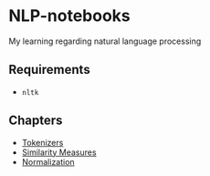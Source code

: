 # NLP-notebooks

My learning regarding natural language processing

## Requirements
* `nltk`

## Chapters

* [Tokenizers](https://nbviewer.jupyter.org/github/pawangeek/NLP-notebooks/blob/master/1.%20tokenizers.ipynb)
* [Similarity Measures](https://nbviewer.jupyter.org/github/pawangeek/NLP-notebooks/blob/master/2.%20Similarity%20measures.ipynb)
* [Normalization](https://nbviewer.jupyter.org/github/pawangeek/NLP-notebooks/blob/master/3.%20Normalization.ipynb)